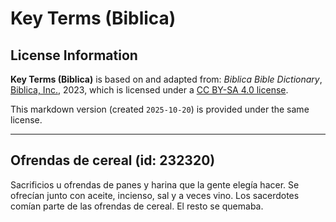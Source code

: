 # Key Terms (Biblica)

## License Information

**Key Terms (Biblica)** is based on and adapted from: _Biblica Bible Dictionary_, [Biblica, Inc.](https://www.biblica.com/), 2023, which is licensed under a [CC BY-SA 4.0 license](https://creativecommons.org/licenses/by-sa/4.0/legalcode.en).

This markdown version (created `2025-10-20`) is provided under the same license.



--------------------------------

## Ofrendas de cereal (id: 232320)

Sacrificios u ofrendas de panes y harina que la gente elegía hacer. Se ofrecían junto con aceite, incienso, sal y a veces vino. Los sacerdotes comían parte de las ofrendas de cereal. El resto se quemaba.


